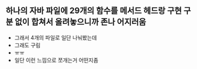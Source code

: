 ## 하나의 자바 파일에 29개의 함수를 메서드 헤드랑 구현 구분 없이 합쳐서 올려놓으니까 존나 어지러움
   *  그래서 4개의 파일로 일단 나눠봤는데
   *  그래도 구림
   *  ㅠㅠ
   *  일단 이런 느낌으로 쪼개는거 어떤지좀

